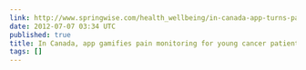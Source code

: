 ```yaml
---
link: http://www.springwise.com/health_wellbeing/in-canada-app-turns-pain-monitoring-fun-game-young-cancer-patients/
date: 2012-07-07 03:34 UTC
published: true
title: In Canada, app gamifies pain monitoring for young cancer patients | Springwise
tags: []
---
```



